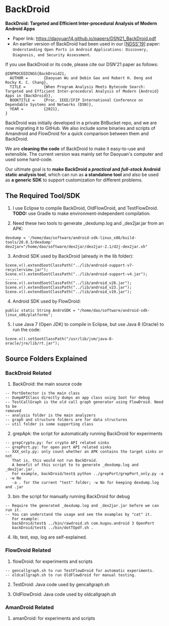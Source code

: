 # BackDroid

**BackDroid: Targeted and Efficient Inter-procedural Analysis of Modern Android Apps**
* Paper link: https://daoyuan14.github.io/papers/DSN21_BackDroid.pdf
* An earlier version of BackDroid had been used in our [[NDSS'19](https://daoyuan14.github.io/papers/NDSS19_OpenPort.pdf)] paper: ```Understanding Open Ports in Android Applications: Discovery, Diagnosis, and Security Assessment```.

If you use BackDroid or its code, please cite our DSN'21 paper as follows:
```
@INPROCEEDINGS{BackDroid21,
  AUTHOR =       {Daoyuan Wu and Debin Gao and Robert H. Deng and Rocky K. C. Chang},
  TITLE =        {When Program Analysis Meets Bytecode Search: Targeted and Efficient Inter-procedural Analysis of Modern {Android} Apps in {BackDroid}},
  BOOKTITLE =    {Proc. IEEE/IFIP International Conference on Dependable Systems and Networks (DSN)},
  YEAR =         {2021},
}
```

BackDroid was initially developed in a private BitBucket repo, and we are now migrating it to GitHub.
We also include some binaries and scripts of Amandroid and FlowDroid for a quick comparison between them and BackDroid.

We are **cleaning the code** of BackDroid to make it easy-to-use and extensible.
The current version was mainly set for Daoyuan's computer and used some hard-code.

Our ultimate goal is to **make BackDroid a *practical* and *full-stack* Android static analysis tool**, which can run as **a standalone tool** and also be used as **a generic SDK** to support customization for different problems.


## The Required Tool/SDK

1. I use Eclipse to compile BackDroid, OldFlowDroid, and TestFlowDroid.<br>
**TODO:** use Gradle to make environment-independent compilation.

2. Need these two tools to generate _dexdump.log and _dex2jar.jar from an APK:
```
dexdump = '/home/dao/software/android-sdk-linux_x86/build-tools/28.0.3/dexdump'
dex2jar="/home/dao/software/dex2jar/dex2jar-2.1/d2j-dex2jar.sh"
```

3. Android SDK used by BackDroid (already in the lib folder):
```
Scene.v().extendSootClassPath("../lib/android-support-v7-recyclerview.jar");
Scene.v().extendSootClassPath("../lib/android-support-v4.jar");
......
Scene.v().extendSootClassPath("../lib/android_v28.jar");
Scene.v().extendSootClassPath("../lib/android_v23.jar");
Scene.v().extendSootClassPath("../lib/android_v19.jar");
```

4. Android SDK used by FlowDroid:
```
public static String AndroSDK = "/home/dao/software/android-sdk-linux_x86/platforms";
```

5. I use Java 7 (Open JDK) to compile in Eclipse, but use Java 8 (Oracle) to run the code:
```
Scene.v().setSootClassPath("/usr/lib/jvm/java-8-oracle/jre/lib/rt.jar");
```


## Source Folders Explained

### BackDroid Related
1. BackDroid: the main source code
```
-- PortDetector is the main class
-- DumpAPIClass directly dumps an app class using Soot for debug
-- TestCallGraph is the old call graph generator using FlowDroid. Need to be
removed
-- analysis folder is the main analyzers
-- graph and structure folders are for data structures
-- util folder is some supporting class
```

2. grepApk: the script for automatically running BackDroid for experiments
```
-- grepCrypto.py: for crypto API related sinks
-- grepPort.py: for open port API related sinks
-- XXX_only.py: only count whether an APK contains the target sinks or not
   That is, this would not run BackDroid.
   A benefit of this script to to generate _dexdump.log and _dex2jar.jar.
   For example, backDroid/test$ python ../grepPort/grepPort_only.py -a . -w No         
   -a . for the current "test" folder; -w No for keeping dexdump.log and .jar
```

3. bin: the script for manually running BackDroid for debug
```
-- Require the generated _dexdump.log and _dex2jar.jar before we can run it.
-- You can understand the usage and see the examples by "cat" it.
   For example:
   backDroid/test$ ../bin/rawdroid.sh com.kugou.android 3 OpenPort
   backDroid/test$ ../bin/dotTOpdf.sh .
```

4. lib, test, exp, log are self-explained.

### FlowDroid Related
1. flowDroid: for experiments and scripts
```
-- gencallgraph.sh to run TestFlowDroid for automatic experiments.
-- oldcallgraph.sh to run OldFlowDroid for manual testing.
```

2. TestDroid: Java code used by gencallgraph.sh

3. OldFlowDroid: Java code used by oldcallgraph.sh

### AmanDroid Related
1. amanDroid: for experiments and scripts
